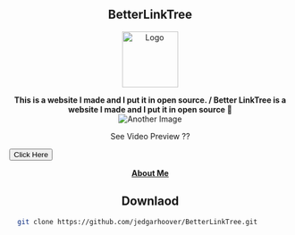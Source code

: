 <h2 align="center">BetterLinkTree</h2>
<p align="center">
  <a href="https://github.com/jedgarhoover/BetterLinkTree">
    <img src="https://github.com/jedgarhoover/BetterLinkTree/assets/175116833/9d9cbf77-94fc-462c-8754-bee7b315e18e" alt="Logo" width="100" height="100">
  </a>
</p>

<p align="center">
  <strong>This is a website I made and I put it in open source. / Better LinkTree is a website I made and I put it in open source 🗿</strong>
  <br>
  
  <img src="https://github.com/jedgarhoover/BetterLinkTree/assets/175116833/adc565c8-0b1f-4ef2-be9c-da4a497d854b" alt="Another Image">
<p align="center">See Video Preview ??</p>
<a href="https://cdn.discordapp.com/attachments/1252944095559549009/1260649476096266382/videowebsite.mp4?ex=669016d0&is=668ec550&hm=f66a3c4335f13a983f7c79875fdc9a679e319a9dbcf044e67f3b0f3ba8f697c6&)">
<button>Click Here</button>
</a>


<p align="center">
  <a href="https://github.com/jedgarhoover/jedgarhoover/blob/main/README.md"><strong>About Me</strong></a>
</p>

<h2 align="center">Downlaod</h2>

```bash
  git clone https://github.com/jedgarhoover/BetterLinkTree.git
```


